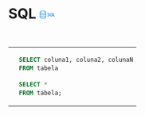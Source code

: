 
# SQL <img src="https://raw.githubusercontent.com/gusantos1/icons/main/iconsql.png" width="30">

<div align="center">

<table>
<p align="center"><img align="center"></p>
<tr>
<td>

  ```sql
    SELECT coluna1, coluna2, colunaN
    FROM tabela

    SELECT *
    FROM tabela;
  
  ```
</td>
</tr>
</table>
</div>





